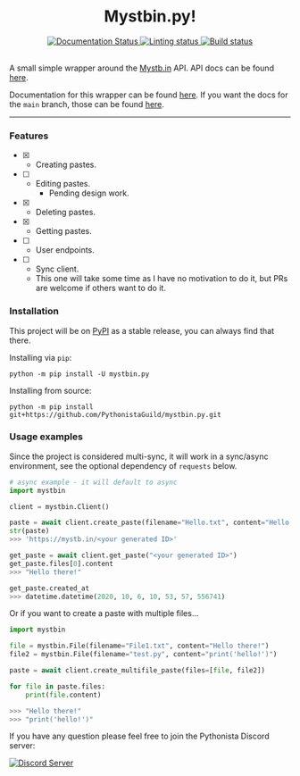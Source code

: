 <div align="center">
    <h1>Mystbin.py!</h1>
    <a href='https://mystbinpy.readthedocs.io/en/latest/?badge=latest'>
        <img src='https://readthedocs.org/projects/mystbinpy/badge/?version=latest' alt='Documentation Status' />
    </a>
    <a href='https://github.com/PythonistaGuild/mystbin.py/actions/workflows/coverage_and_lint.yaml'>
        <img src='https://github.com/PythonistaGuild/mystbin.py/workflows/Type%20Coverage%20and%20Linting/badge.svg?branch=main' alt='Linting status' />
    </a>
    <a href='https://github.com/PythonistaGuild/mystbin.py/actions/workflows/build.yaml'>
        <img src='https://github.com/PythonistaGuild/mystbin.py/workflows/Build/badge.svg' alt='Build status' />
    </a>
</div>
<br>

A small simple wrapper around the [Mystb.in](https://mystb.in/) API. API docs can be found [here](https://api.mystb.in/docs).

Documentation for this wrapper can be found [here](https://mystbinpy.readthedocs.io/en/stable/).
If you want the docs for the `main` branch, those can be found [here](https://mystbinpy.readthedocs.io/en/latest/).

----------
### Features

- [x] - Creating pastes.
- [ ] - Editing pastes.
    - Pending design work.
- [x] - Deleting pastes.
- [x] - Getting pastes.
- [ ] - User endpoints.
- [ ] - Sync client.
  - This one will take some time as I have no motivation to do it, but PRs are welcome if others want to do it.

### Installation
This project will be on [PyPI](https://pypi.org/project/mystbin.py/) as a stable release, you can always find that there.

Installing via `pip`:
```shell
python -m pip install -U mystbin.py
```

Installing from source:
```shell
python -m pip install git+https://github.com/PythonistaGuild/mystbin.py.git
```

### Usage examples
Since the project is considered multi-sync, it will work in a sync/async environment, see the optional dependency of `requests` below.

```py
# async example - it will default to async
import mystbin

client = mystbin.Client()

paste = await client.create_paste(filename="Hello.txt", content="Hello there!")
str(paste)
>>> 'https://mystb.in/<your generated ID>'

get_paste = await client.get_paste("<your generated ID>")
get_paste.files[0].content
>>> "Hello there!"

get_paste.created_at
>>> datetime.datetime(2020, 10, 6, 10, 53, 57, 556741)
```

Or if you want to create a paste with multiple files...
```py
import mystbin

file = mystbin.File(filename="File1.txt", content="Hello there!")
file2 = mystbin.File(filename="test.py", content="print('hello!')")

paste = await client.create_multifile_paste(files=[file, file2])

for file in paste.files:
    print(file.content)

>>> "Hello there!"
>>> "print('hello!')"
```

If you have any question please feel free to join the Pythonista Discord server:
<div align="left">
    <a href="https://discord.gg/RAKc3HF">
        <img src="https://discordapp.com/api/guilds/490948346773635102/widget.png?style=banner2" alt="Discord Server"/>
    </a>
</div>
